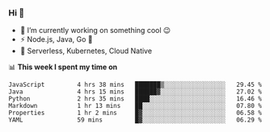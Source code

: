 ### Hi 👋

<!--
**nodejh/nodejh** is a ✨ _special_ ✨ repository because its `README.md` (this file) appears on your GitHub profile.

Here are some ideas to get you started:

- 🔭 I’m currently working on ...
- 🌱 I’m currently learning ...
- 👯 I’m looking to collaborate on ...
- 🤔 I’m looking for help with ...
- 💬 Ask me about ...
- 📫 How to reach me: ...
- 😄 Pronouns: ...
- ⚡ Fun fact: ...
-->

- 🔭 I’m currently working on something cool :wink:
- ⚡ Node.js, Java, Go :thought_balloon:
- 🤖 Serverless, Kubernetes, Cloud Native

📊 **This week I spent my time on**

<!--START_SECTION:waka-->

```text
JavaScript         4 hrs 38 mins   ███████▒░░░░░░░░░░░░░░░░░   29.45 %
Java               4 hrs 15 mins   ██████▓░░░░░░░░░░░░░░░░░░   27.02 %
Python             2 hrs 35 mins   ████░░░░░░░░░░░░░░░░░░░░░   16.46 %
Markdown           1 hr 13 mins    ██░░░░░░░░░░░░░░░░░░░░░░░   07.80 %
Properties         1 hr 2 mins     █▓░░░░░░░░░░░░░░░░░░░░░░░   06.58 %
YAML               59 mins         █▓░░░░░░░░░░░░░░░░░░░░░░░   06.29 %
```

<!--END_SECTION:waka-->


<!--
:traffic_light: **Visitors**

![visitors](https://visitor-badge.glitch.me/badge?page_id=nodejh.nodejh)
-->
